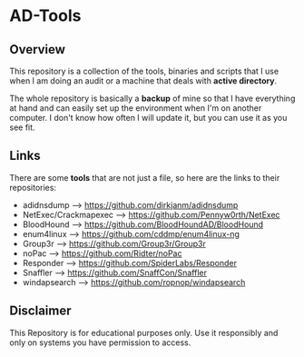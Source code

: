 # AD-Tools

## Overview

This repository is a collection of the tools, binaries and scripts that I use when I am doing an audit or a machine that deals with **active directory**.

The whole repository is basically a **backup** of mine so that I have everything at hand and can easily set up the environment when I'm on another computer. I don't know how often I will update it, but you can use it as you see fit.

## Links

There are some **tools** that are not just a file, so here are the links to their repositories:

- adidnsdump --> https://github.com/dirkjanm/adidnsdump
- NetExec/Crackmapexec --> https://github.com/Pennyw0rth/NetExec
- BloodHound --> https://github.com/BloodHoundAD/BloodHound
- enum4linux --> https://github.com/cddmp/enum4linux-ng
- Group3r --> https://github.com/Group3r/Group3r
- noPac --> https://github.com/Ridter/noPac
- Responder --> https://github.com/SpiderLabs/Responder
- Snaffler --> https://github.com/SnaffCon/Snaffler
- windapsearch --> https://github.com/ropnop/windapsearch

## Disclaimer
This Repository is for educational purposes only. Use it responsibly and only on systems you have permission to access.
